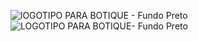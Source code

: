 ![lOGOTIPO PARA BOTIQUE - Fundo Preto](https://github.com/WandaPereira/pds/assets/127433629/4e22d354-24f6-4e8b-9575-8591698eb6ca)
![LOGOTIPO PARA BOTIQUE- Fundo Preto](https://github.com/WandaPereira/pds/assets/127433629/14047645-b0b8-4189-8144-7536b51091aa)
